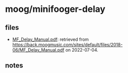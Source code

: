# moog/minifooger-delay

## files

* [MF_Delay_Manual.pdf](./MF_Delay_Manual.pdf): retrieved from https://back.moogmusic.com/sites/default/files/2018-06/MF_Delay_Manual.pdf on 2022-07-04.

## notes